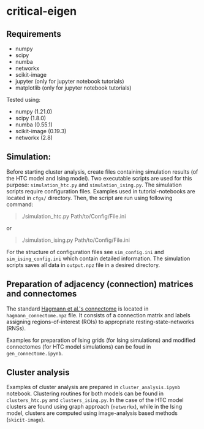 # critical-eigen

## Requirements
* numpy
* scipy
* numba
* networkx
* scikit-image
* jupyter (only for jupyter notebook tutorials)
* matplotlib (only for jupyter notebook tutorials)

Tested using:
* numpy (1.21.0)
* scipy (1.8.0)
* numba (0.55.1)
* scikit-image (0.19.3)
* networkx (2.8)

## Simulation:
Before starting cluster analysis, create files containing simulation 
results (of the HTC model and Ising model). Two executable scripts are 
used for this purpose: `simulation_htc.py` and `simulation_ising.py`.
The simulation scripts require configuration files. Examples used in 
tutorial-notebooks are located in `cfgs/` directory. Then, the script 
are run using following command:

> ./simulation_htc.py Path/to/Config/File.ini

or
> ./simulation_ising.py Path/to/Config/File.ini

For the structure of configuration files see `sim_config.ini` and
`sim_ising_config.ini` which contain detailed information.
The simulation scripts saves all data in  `output.npz` file 
in a desired directory.

## Preparation of adjacency (connection) matrices and connectomes
The standard [Hagmann et al.'s connectome](https://doi.org/10.1371/journal.pbio.0060159.g001) is located in `hagmann_connectome.npz` 
file. It consists of a connection matrix and labels assigning regions-of-interest 
(ROIs) to appropriate resting-state-networks (RNSs).

Examples for preparation of Ising grids (for Ising simulations) and modified 
connectomes (for HTC model simulations) can be foud in `gen_connectome.ipynb`. 


## Cluster analysis
Examples of cluster analysis are prepared in `cluster_analysis.ipynb` notebook.
Clustering routines for both models can be found in `clusters_htc.py` and 
`clusters_ising.py`. In the case of the HTC model clusters are found using graph
approach (`networkx`), while in the Ising model, clusters are computed using image-analysis 
based methods (`skicit-image`).

